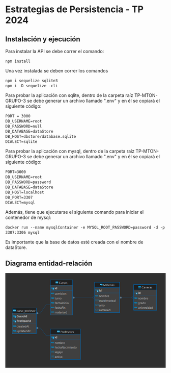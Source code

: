 # Estrategias de Persistencia - TP 2024

## Instalación y ejecución

Para instalar la API se debe correr el comando:

```
npm install
```

Una vez instalada se deben correr los comandos

```
npm i sequelize sqlite3
npm i -D sequelize -cli
```

Para probar la aplicación con sqlite, dentro de la carpeta raíz TP-MTON-GRUPO-3 se debe generar un archivo llamado ".env" y en él se copiará el siguiente código:

```
PORT = 3000
DB_USERNAME=root
DB_PASSWORD=null
DB_DATABASE=dataStore
DB_HOST=dbstore/database.sqlite
DIALECT=sqlite
```

Para probar la aplicación con mysql, dentro de la carpeta raíz TP-MTON-GRUPO-3 se debe generar un archivo llamado ".env" y en él se copiará el siguiente código:

```
PORT=3000
DB_USERNAME=root
DB_PASSWORD=password
DB_DATABASE=dataStore
DB_HOST=localhost
DB_PORT=3307
DIALECT=mysql
```

Además, tiene que ejecutarse el siguiente comando para iniciar el contenedor de mysql:

```
docker run --name mysqlContainer -e MYSQL_ROOT_PASSWORD=password -d -p 3307:3306 mysql 
```

Es importante que la base de datos esté creada con el nombre de dataStore.

## Diagrama entidad-relación

![Diagrama de entidad-relación](/images/DER.png)

